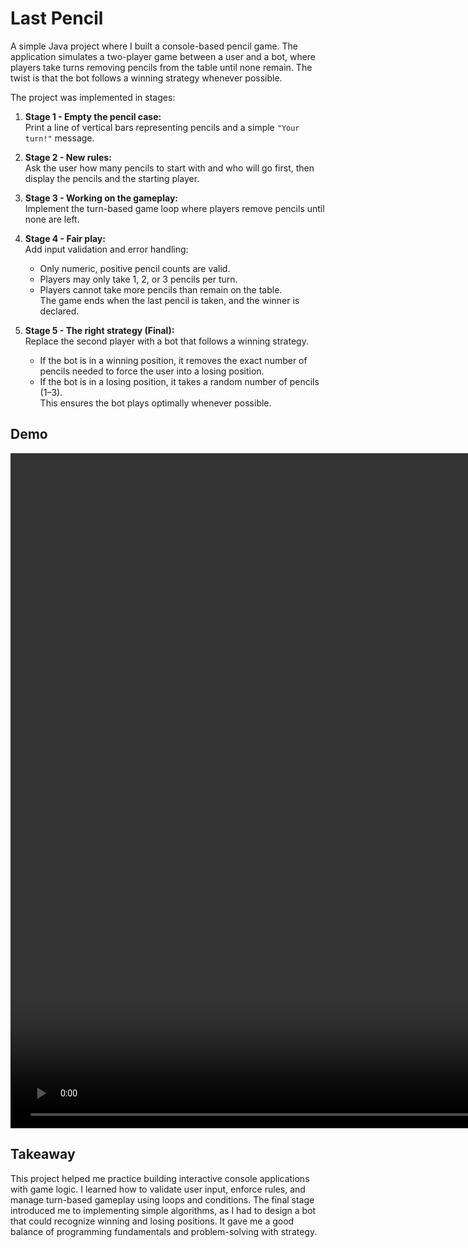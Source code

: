 # Last Pencil

A simple Java project where I built a console-based pencil game. The application simulates a two-player game between a
user and a bot, where players take turns removing pencils from the table until none remain. The twist is that the bot
follows a winning strategy whenever possible.

The project was implemented in stages:

1. **Stage 1 - Empty the pencil case:**  
   Print a line of vertical bars representing pencils and a simple `"Your turn!"` message.

2. **Stage 2 - New rules:**  
   Ask the user how many pencils to start with and who will go first, then display the pencils and the starting player.

3. **Stage 3 - Working on the gameplay:**  
   Implement the turn-based game loop where players remove pencils until none are left.

4. **Stage 4 - Fair play:**  
   Add input validation and error handling:
    - Only numeric, positive pencil counts are valid.
    - Players may only take 1, 2, or 3 pencils per turn.
    - Players cannot take more pencils than remain on the table.  
      The game ends when the last pencil is taken, and the winner is declared.

5. **Stage 5 - The right strategy (Final):**  
   Replace the second player with a bot that follows a winning strategy.
    - If the bot is in a winning position, it removes the exact number of pencils needed to force the user into a losing
      position.
    - If the bot is in a losing position, it takes a random number of pencils (1–3).  
      This ensures the bot plays optimally whenever possible.

## Demo

<video width="1920" height="1080" align="center" src=""></video>

## Takeaway

This project helped me practice building interactive console applications with game logic. I learned how to validate
user input, enforce rules, and manage turn-based gameplay using loops and conditions. The final stage introduced me to
implementing simple algorithms, as I had to design a bot that could recognize winning and losing positions. It gave me a
good balance of programming fundamentals and problem-solving with strategy.
